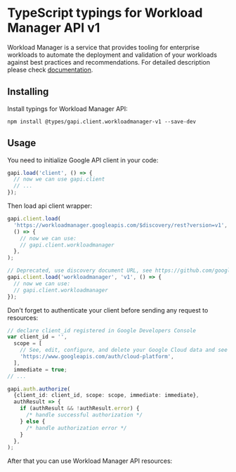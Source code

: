 # TypeScript typings for Workload Manager API v1

Workload Manager is a service that provides tooling for enterprise workloads to automate the deployment and validation of your workloads against best practices and recommendations.
For detailed description please check [documentation](https://cloud.google.com/workload-manager/docs).

## Installing

Install typings for Workload Manager API:

```
npm install @types/gapi.client.workloadmanager-v1 --save-dev
```

## Usage

You need to initialize Google API client in your code:

```typescript
gapi.load('client', () => {
  // now we can use gapi.client
  // ...
});
```

Then load api client wrapper:

```typescript
gapi.client.load(
  'https://workloadmanager.googleapis.com/$discovery/rest?version=v1',
  () => {
    // now we can use:
    // gapi.client.workloadmanager
  },
);
```

```typescript
// Deprecated, use discovery document URL, see https://github.com/google/google-api-javascript-client/blob/master/docs/reference.md#----gapiclientloadname----version----callback--
gapi.client.load('workloadmanager', 'v1', () => {
  // now we can use:
  // gapi.client.workloadmanager
});
```

Don't forget to authenticate your client before sending any request to resources:

```typescript
// declare client_id registered in Google Developers Console
var client_id = '',
  scope = [
    // See, edit, configure, and delete your Google Cloud data and see the email address for your Google Account.
    'https://www.googleapis.com/auth/cloud-platform',
  ],
  immediate = true;
// ...

gapi.auth.authorize(
  {client_id: client_id, scope: scope, immediate: immediate},
  authResult => {
    if (authResult && !authResult.error) {
      /* handle successful authorization */
    } else {
      /* handle authorization error */
    }
  },
);
```

After that you can use Workload Manager API resources: <!-- TODO: make this work for multiple namespaces -->

```typescript

```
